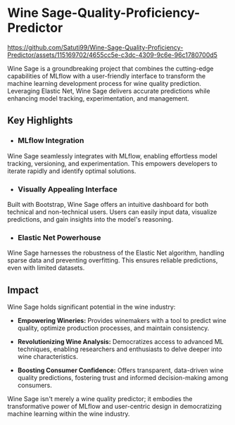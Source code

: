 # Wine Sage-Quality-Proficiency-Predictor



https://github.com/Satuti99/Wine-Sage-Quality-Proficiency-Predictor/assets/115169702/4655cc5e-c3dc-4309-9c6e-96c1780700d5


Wine Sage is a groundbreaking project that combines the cutting-edge capabilities of MLflow with a user-friendly interface to transform the machine learning development process for wine quality prediction. Leveraging Elastic Net, Wine Sage delivers accurate predictions while enhancing model tracking, experimentation, and management.

 ## Key Highlights

- ### MLflow Integration
Wine Sage seamlessly integrates with MLflow, enabling effortless model tracking, versioning, and experimentation. This empowers developers to iterate rapidly and identify optimal solutions.

- ### Visually Appealing Interface
Built with Bootstrap, Wine Sage offers an intuitive dashboard for both technical and non-technical users. Users can easily input data, visualize predictions, and gain insights into the model's reasoning.

- ### Elastic Net Powerhouse
Wine Sage harnesses the robustness of the Elastic Net algorithm, handling sparse data and preventing overfitting. This ensures reliable predictions, even with limited datasets.

## Impact

Wine Sage holds significant potential in the wine industry:

- **Empowering Wineries:** Provides winemakers with a tool to predict wine quality, optimize production processes, and maintain consistency.
  
- **Revolutionizing Wine Analysis:** Democratizes access to advanced ML techniques, enabling researchers and enthusiasts to delve deeper into wine characteristics.

- **Boosting Consumer Confidence:** Offers transparent, data-driven wine quality predictions, fostering trust and informed decision-making among consumers.

Wine Sage isn't merely a wine quality predictor; it embodies the transformative power of MLflow and user-centric design in democratizing machine learning within the wine industry.

